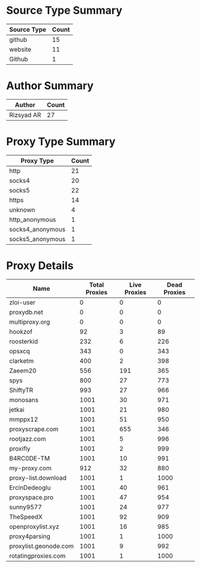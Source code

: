 # Source Type Summary

| Source Type | Count |
|-------------|-------|
| github | 15 |
| website | 11 |
| Github | 1 |


# Author Summary

| Author | Count |
|--------|-------|
| Rizsyad AR | 27 |


# Proxy Type Summary

| Proxy Type | Count |
|------------|-------|
| http | 21 |
| socks4 | 20 |
| socks5 | 22 |
| https | 14 |
| unknown | 4 |
| http_anonymous | 1 |
| socks4_anonymous | 1 |
| socks5_anonymous | 1 |


# Proxy Details

| Name | Total Proxies | Live Proxies | Dead Proxies |
|------|---------------|--------------|---------------|
| zloi-user | 0 | 0 | 0 |
| proxydb.net | 0 | 0 | 0 |
| multiproxy.org | 0 | 0 | 0 |
| hookzof | 92 | 3 | 89 |
| roosterkid | 232 | 6 | 226 |
| opsxcq | 343 | 0 | 343 |
| clarketm | 400 | 2 | 398 |
| Zaeem20 | 556 | 191 | 365 |
| spys | 800 | 27 | 773 |
| ShiftyTR | 993 | 27 | 966 |
| monosans | 1001 | 30 | 971 |
| jetkai | 1001 | 21 | 980 |
| mmppx12 | 1001 | 51 | 950 |
| proxyscrape.com | 1001 | 655 | 346 |
| rootjazz.com | 1001 | 5 | 996 |
| proxifly | 1001 | 2 | 999 |
| B4RC0DE-TM | 1001 | 10 | 991 |
| my-proxy.com | 912 | 32 | 880 |
| proxy-list.download | 1001 | 1 | 1000 |
| ErcinDedeoglu | 1001 | 40 | 961 |
| proxyspace.pro | 1001 | 47 | 954 |
| sunny9577 | 1001 | 24 | 977 |
| TheSpeedX | 1001 | 92 | 909 |
| openproxylist.xyz | 1001 | 16 | 985 |
| proxy4parsing | 1001 | 1 | 1000 |
| proxylist.geonode.com | 1001 | 9 | 992 |
| rotatingproxies.com | 1001 | 1 | 1000 |
